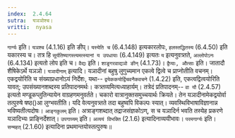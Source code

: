 ```yaml
---
index:  2.4.64
sutra:  यञञोश्च।
vritti:  nyasa
---
```


`गार्ग्यः` इति। `यञश्च` (4.1.16) इति ङीप्। `यस्येति च` (6.4.148) इत्यकारलोपः, `हलस्तद्धितस्य` (6.4.50) इति यकारस्य च। तत्र हि `सूर्यतिष्यागस्त्यमत्स्यानां य उपधायाः` (6.4.149) इत्यतः `य` इत्यनुवत्र्तते, `अल्लोपोऽनः` (6.4.134) इत्यतो लोप इति च। `वैद्यः` इति। `शाङ्र्गरवाद्यञो ङीन्` (4.1.73)। `द्वैप्याः, औत्साः` इति। जातादौ शैषिकेऽर्थे यञञो।
`यञादीनाम्` इत्यादि। यञादीनां बहुषु लुगुच्यमान एकत्वे द्वित्वे च प्राप्नोतीति वचनम्। एकद्वयोरिति च संख्याप्रधानोऽयं निर्देशः, यथा-- `द्वयेककयोर्द्विचवनैकवचने` (1.4.22) इति, एकत्वद्वित्वयोरिति यावत्; उपसंख्यानशब्दस्य प्रतिपादनमर्थः। कत्र्तव्यमित्यध्याहार्यम्। तत्रेदं प्रतिपादनम्-- `वा यौ` (2.4.57) इत्यतो मण्डूकप्लुतिन्यायेन वाग्रहणमनुवर्तते। चकारो वात्रानुक्तसमुच्चयार्थः क्रियते। तेन यञादीनामेकद्वयोर्वा तत्पुरुषे षष्ठ()आ लुग्भवतीति। यदि वेत्यनुवत्र्तते तदा बहुष्वपि विकल्पः स्यात्। व्यवस्थिविभाषाविज्ञानान्न भविष्यतीत्यदोषः।
`आङ्गकुलम्` इति। अत्राङ्गशब्दात् तद्राजसंज्ञकोऽण्, स च यञादिर्न भवति तस्येह प्रकरणे यञादिभ्यः प्राङ्निर्देशात्। `उपगाग्र्यम्` इति। `अव्ययं विभक्ति` (2.1.6) इत्यादिनाव्ययीभावः। `परमगार्ग्यः` इति। `सन्महत्` (2.1.60) इत्यादिना प्रथमान्तयोस्तत्पुरुषः॥
